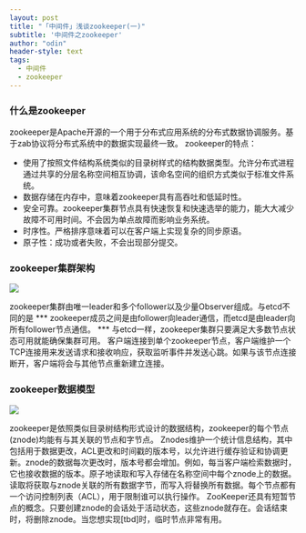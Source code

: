 ```yaml
---
layout: post
title: "「中间件」浅谈zookeeper(一)"
subtitle: '中间件之zookeeper'
author: "odin"
header-style: text
tags:
  - 中间件
  - zookeeper
---
```

### 什么是zookeeper
zookeeper是Apache开源的一个用于分布式应用系统的分布式数据协调服务。基于zab协议将分布式系统中的数据实现最终一致。
zookeeper的特点：
* 使用了按照文件结构系统类似的目录树样式的结构数据类型。允许分布式进程通过共享的分层名称空间相互协调，该命名空间的组织方式类似于标准文件系统。
* 数据存储在内存中，意味着zookeeper具有高吞吐和低延时性。
* 安全可靠。zookeeper集群节点具有快速恢复和快速选举的能力，能大大减少故障不可用时间。不会因为单点故障而影响业务系统。
* 时序性。严格排序意味着可以在客户端上实现复杂的同步原语。
* 原子性：成功或者失败，不会出现部分提交。

### zookeeper集群架构
![]({{site.baseurl}}/img/in-post/post-middleware/zookeeper_service.jpg)

zookeeper集群由唯一leader和多个follower以及少量Observer组成。与etcd不同的是 *** zookeeper成员之间是由follower向leader通信，而etcd是由leader向所有follower节点通信。 ***
与etcd一样，zookeeper集群只要满足大多数节点状态可用就能确保集群可用。
客户端连接到单个zookeeper节点，客户端维护一个TCP连接用来发送请求和接收响应，获取监听事件并发送心跳。如果与该节点连接断开，客户端将会与其他节点重新建立连接。

### zookeeper数据模型
![]({{site.baseurl}}/img/in-post/post-middleware/zookeeper_data_model.jpg)

zookeeper是依照类似目录树结构形式设计的数据结构，zookeeper的每个节点(znode)均能有与其关联的节点和字节点。
Znodes维护一个统计信息结构，其中包括用于数据更改，ACL更改和时间戳的版本号，以允许进行缓存验证和协调更新。znode的数据每次更改时，版本号都会增加。例如，每当客户端检索数据时，它也接收数据的版本。原子地读取和写入存储在名称空间中每个znode上的数据。读取将获取与znode关联的所有数据字节，而写入将替换所有数据。每个节点都有一个访问控制列表（ACL），用于限制谁可以执行操作。
ZooKeeper还具有短暂节点的概念。只要创建znode的会话处于活动状态，这些znode就存在。会话结束时，将删除znode。当您想实现[tbd]时，临时节点非常有用。